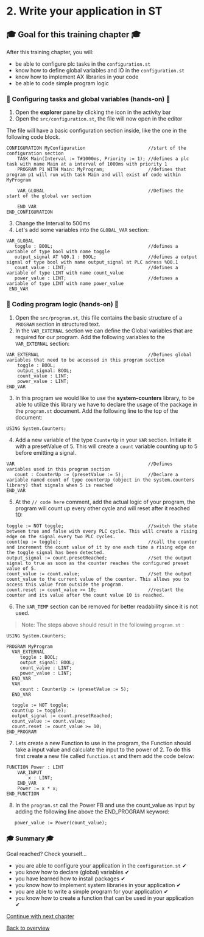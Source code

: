 # 2. Write your application in ST

## :mortar_board: Goal for this training chapter :mortar_board:

After this training chapter, you will:

- be able to configure plc tasks in the `configuration.st`
- know how to define global variables and IO in the `configuration.st`
- know how to implement AX libraries in your code
- be able to code simple program logic

### :raised_hands: Configuring tasks and global variables (hands-on) :raised_hands:

1. Open the **explorer** pane by clicking the icon in the activity bar
2. Open the `src/configuration.st`, the file will now open in the editor

The file will have a basic configuration section inside, like the one in the following code block.

```
CONFIGURATION MyConfiguration                       //start of the configuration section
    TASK Main(Interval := T#1000ms, Priority := 1); //defines a plc task with name Main at a interval of 1000ms with priority 1
    PROGRAM P1 WITH Main: MyProgram;                //defines that program p1 will run with task Main and will exist of code within MyProgram

    VAR_GLOBAL                                      //Defines the start of the global var section

    END_VAR
END_CONFIGURATION
```

3. Change the Interval to 500ms
4. Let's add some variables into the `GLOBAL_VAR` section:

```
VAR_GLOBAL
   toggle : BOOL;                                   //defines a variable of type bool with name toggle  
   output_signal AT %Q0.1 : BOOL;                   //defines a output signal of type bool with name output_signal at PLC adress %Q0.1  
   count_value : LINT;                              //defines a variable of type LINT with name count_value
   power_value : LINT;                              //defines a variable of type LINT with name power_value
 END_VAR
```


### :raised_hands: Coding program logic (hands-on) :raised_hands:

1. Open the `src/program.st`, this file contains the basic structure of a `PROGRAM` section in structured text.
2. In the `VAR_EXTERNAL` section we can define the Global variables that are required for our program. Add the following variables to the `VAR_EXTERNAL` section:

```
VAR_EXTERNAL                                        //Defines global variables that need to be accessed in this program section
    toggle : BOOL;
    output_signal: BOOL;
    count_value : LINT;   
    power_value : LINT;                                      
END_VAR
```

3. In this program we would like to use the **system-counters** library, to be able to utilize this library we have to declare the usage of the package in the `program.st` document. Add the following line to the top of the document:

```
USING System.Counters;
```

4. Add a new variable of the type `CounterUp` in your `VAR` section. Initiate it with a presetValue of 5. This will create a `count` variable counting up to 5 before emitting a signal.
```
VAR                                                 //Defines variables used in this program section
   count : CounterUp := (presetValue := 5);         //Declare a variable named count of type counterUp (object in the system.counters library) that signals when 5 is reached
END_VAR
```
5. At the `// code here` comment, add the actual logic of your program, the program will count up every other cycle and will reset after it reached 10:
```
toggle := NOT toggle;                               //switch the state between true and false with every PLC cycle. This will create a rising edge on the signal every two PLC cycles.
count(up := toggle);                                //call the counter and increment the count value of it by one each time a rising edge on the toggle signal has been detected.
output_signal := count.presetReached;               //set the output signal to true as soon as the counter reaches the configured preset value of 5.
count_value := count.value;                         //set the output count_value to the current value of the counter. This allows you to access this value from outside the program.
count.reset := count_value >= 10;                   //restart the counter and its value after the count value 10 is reached.              

```
6. The `VAR_TEMP` section can be removed for better readability since it is not used.

> Note: The steps above should result in the following `program.st` :
```
USING System.Counters;

PROGRAM MyProgram
  VAR_EXTERNAL
     toggle : BOOL;
     output_signal: BOOL;
     count_value : LINT;
     power_value : LINT;
  END_VAR
  VAR
     count : CounterUp := (presetValue := 5);
  END_VAR

  toggle := NOT toggle;
  count(up := toggle);
  output_signal := count.presetReached;
  count_value := count.value;
  count.reset := count_value >= 10;
END_PROGRAM
```
7. Lets create a new Function to use in the program, the Function should take a input value and calculate the input to the power of 2. To do this first create a new file called `function.st` and them add the code below:

```
FUNCTION Power : LINT
    VAR_INPUT
        x : LINT;
    END_VAR
    Power := x * x;
END_FUNCTION

```

8. In the `program.st` call the Power FB and use the count_value as input by adding the following line above the END_PROGRAM keyword:
```
   power_value := Power(count_value);
```



### :mortar_board: Summary :mortar_board:

Goal reached? Check yourself...

- you are able to configure your application in the `configuration.st` ✔
- you know how to declare (global) variables ✔
- you have learned how to install packages ✔
- you know how to implement system libraries in your application ✔
- you are able to write a simple program for your application ✔
- you know how to create a function that can be used in your application ✔

[Continue with next chapter](./3-testing.md)

[Back to overview](./../README.md)
